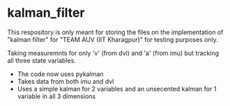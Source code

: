 # kalman_filter

This respository is only meant for storing the files on the implementation of "kalman filter" for "TEAM AUV (IIT Kharagpur)" for testing purposes only.

Taking measuremnts for only 'v' (from dvl) and 'a' (from imu) but tracking all three state variables.

- The code now uses pykalman
- Takes data from both imu and dvl
- Uses a simple kalman for 2 variables
  and an unsecented kalman for 1 variable
  in all 3 dimensions
